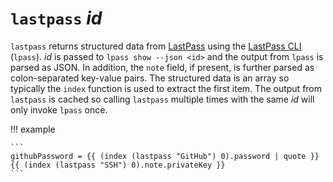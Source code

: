 # `lastpass` *id*

`lastpass` returns structured data from [LastPass](https://lastpass.com) using
the [LastPass CLI](https://lastpass.github.io/lastpass-cli/lpass.1.html)
(`lpass`). *id* is passed to `lpass show --json <id>` and the output from
`lpass` is parsed as JSON. In addition, the `note` field, if present, is
further parsed as colon-separated key-value pairs. The structured data is an
array so typically the `index` function is used to extract the first item. The
output from `lastpass` is cached so calling `lastpass` multiple times with the
same *id* will only invoke `lpass` once.

!!! example

    ```
    githubPassword = {{ (index (lastpass "GitHub") 0).password | quote }}
    {{ (index (lastpass "SSH") 0).note.privateKey }}
    ```
